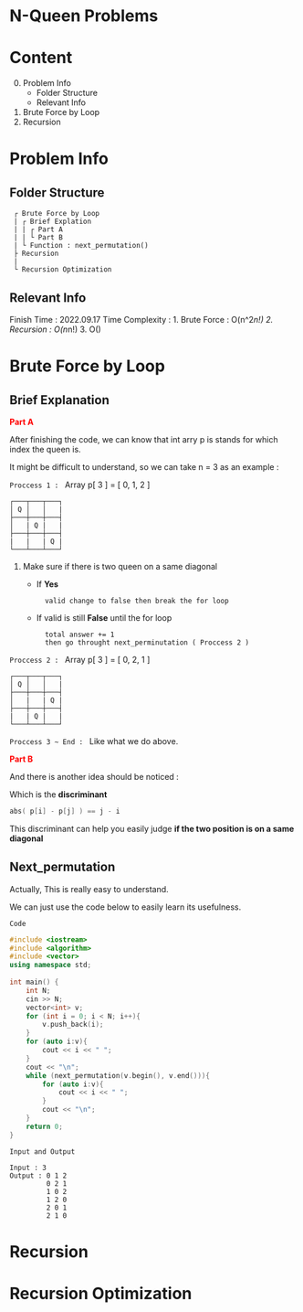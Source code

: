 # N-Queen Problems

# Content

0. Problem Info
    - Folder Structure
    - Relevant Info
1. Brute Force by Loop
2. Recursion

# Problem Info

## Folder Structure

```
 ┌ Brute Force by Loop
 | ┌ Brief Explation 
 | | ┌ Part A
 | | └ Part B
 | └ Function : next_permutation()
 ├ Recursion
 |
 └ Recursion Optimization
```

## Relevant Info

Finish Time : 2022.09.17
Time Complexity : 
    1. Brute Force : O(n^2*n!)
    2. Recursion : O(n*n!)
    3. O()

# Brute Force by Loop

## Brief Explanation

<span style="color: red">**Part A**</span>

After finishing the code, we can know that int arry p is stands for which index the queen is.

It might be difficult to understand, so we can take n = 3 as an example :

`Proccess 1 : ` Array p[ 3 ] = [ 0, 1, 2 ]
```
┌───┬───┬───┐
│ Q │   │   | 
├───┼───┼───┤
│   | Q |   |
├───┼───┼───┤
|   |   | Q |
└───┴───┴───┘
```
1. Make sure if there is two queen on a same diagonal
    
    - If **Yes**
    
            valid change to false then break the for loop
    
    - If valid is still **False** until the for loop

            total answer += 1 
            then go throught next_perminutation ( Proccess 2 )

`Proccess 2 : ` Array p[ 3 ] = [ 0, 2, 1 ]
```
┌───┬───┬───┐
│ Q │   │   |
├───┼───┼───┤
│   |   | Q |
├───┼───┼───┤
|   | Q |   |
└───┴───┴───┘
```

`Proccess 3 ~ End : ` Like what we do above.

<span style="color: red">**Part B**</span>

And there is another idea should be noticed :

Which is the **discriminant**

```cpp
abs( p[i] - p[j] ) == j - i
```

This discriminant can help you easily judge **if the two position is on a same diagonal**


## Next_permutation

Actually, This is really easy to understand.

We can just use the code below to easily learn its usefulness.

`Code`
```cpp
#include <iostream>
#include <algorithm>
#include <vector>
using namespace std;
 
int main() {
    int N;
    cin >> N;
    vector<int> v;
    for (int i = 0; i < N; i++){
        v.push_back(i);
    }
    for (auto i:v){
        cout << i << " ";
    }
    cout << "\n";
    while (next_permutation(v.begin(), v.end())){
        for (auto i:v){
            cout << i << " ";
        }
        cout << "\n";
    }
    return 0;
}
```

`Input and Output`
```
Input : 3
Output : 0 1 2 
         0 2 1 
         1 0 2 
         1 2 0 
         2 0 1 
         2 1 0
```

# Recursion

# Recursion Optimization